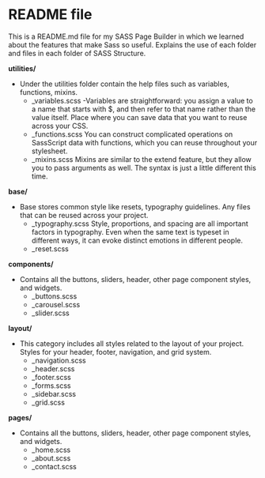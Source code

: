 # README file 
This is a README.md file for my SASS Page Builder in which we learned about the features that make Sass so useful. Explains the use of each folder and files in each folder of SASS Structure.

**utilities/** 
- Under the utilities folder contain the help files such as variables, functions, mixins.
    - _variables.scss
        -Variables are straightforward: you assign a value to a name that starts with $, and then refer to that name rather than the value itself. Place where you can save data that you want to reuse across your CSS.
    - _functions.scss
 You can construct complicated operations on SassScript data with functions, which you can reuse throughout your stylesheet.
    - _mixins.scss
 Mixins are similar to the extend feature, but they allow you to pass arguments as well. The syntax is just a little different this time.    

**base/**
- Base stores common style like resets, typography guidelines. Any files that can be reused across your project.
    - _typography.scss
 Style, proportions, and spacing are all important factors in typography. Even when the same text is typeset in different ways, it can evoke distinct emotions in different people.
    - _reset.scss

**components/**
- Contains all the buttons, sliders, header, other page component styles, and widgets.
    - _buttons.scss
    - _carousel.scss
    - _slider.scss  

**layout/**
- This category includes all styles related to the layout of your project. Styles for your header, footer, navigation, and grid system.
    - _navigation.scss
    - _header.scss
    - _footer.scss 
    - _forms.scss
    - _sidebar.scss
    - _grid.scss    

**pages/**
- Contains all the buttons, sliders, header, other page component styles, and widgets.
    - _home.scss
    - _about.scss
    - _contact.scss  

